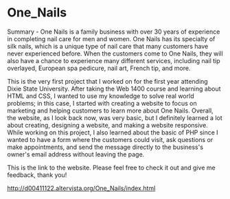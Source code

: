 # One_Nails

Summary - One Nails is a family business with over 30 years of experience in completing nail care for men and women. One Nails has its specialty of silk nails, which is a unique type of nail care that many customers have never experienced before. When the customers come to One Nails, they will also have a chance to experience many different services, including nail tip overlayed, European spa pedicure, nail art, French tip, and more.

This is the very first project that I worked on for the first year attending Dixie State University. After taking the Web 1400 course and learning about HTML and CSS, I wanted to use my knowledge to solve real world problems; in this case, I started with creating a website to focus on marketing and helping customers to learn more about One Nails. Overall, the website, as I look back now, was very basic, but I definitely learned a lot about creating, designing a website, and making a website responsive. While working on this project, I also learned about the basic of PHP since I wanted to have a form where the customers could visit, ask questions or make appointments, and send the message directly to the business's owner's email address without leaving the page.

This is the link to the website. Please feel free to check it out and give me feedback, thank you! 

http://d00411122.altervista.org/One_Nails/index.html

